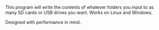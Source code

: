 This program will write the contents of whatever folders you input to as many SD cards or USB drives you want.
Works on Linux and Windows.

Designed with performance in mind.
